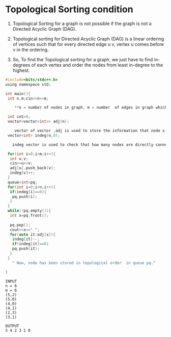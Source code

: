 # **Topological Sorting condition**

1. Topological Sorting for a graph is not possible if the graph is not a  Directed Acyclic Graph (DAG).

2. Topological sorting for Directed Acyclic Graph (DAG) is a linear ordering of vertices such that for every directed edge u v, vertex u comes before v in the ordering.

3. So, To find the Topological sorting for a graph, we just have to find in-degrees of each vertex and order the nodes from least in-degree to the highest.

```c
#include<bits/stdc++.h>
using namespace std;

int main(){
 int n,m;cin>>n>>m;  

    **n = number of nodes in graph, m = number  of edges in graph which connect to edges**

 int cnt=0;
 vector<vector<int>> adj(n);

    vector of vector ,adj is used to store the information that node x is connected to node y or not.
 vector<int> indeg(n,0);

   indeg vector is used to check that how many nodes are directly connected to indeg[i] node.

 for(int i=0;i<m;i++){
  int u,v;
  cin>>u>>v;
  adj[u].push_back(v);
  indeg[v]++;
 }
 queue<int>pq;
 for(int i=0;i<n;i++){
  if(indeg[i]==0){
   pq.push(i);
  }
 }
 while(!pq.empty()){
  int x=pq.front();
 
  pq.pop();
  cout<<x<<" ";
  for(auto it:adj[x]){
   indeg[it]--;
   if(indeg[it]==0)
   pq.push(it);
  }
 }
   " Now, node has been stored in topological order  in queue pq."

}
```

```
INPUT 
n = 6
m = 6
(5,2)
(5,0)
(4,0)
(4,1)
(2,3)
(3,1)
```

```
OUTPUT
5 4 2 3 1 0
```
